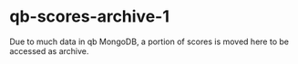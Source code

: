 # qb-scores-archive-1

Due to much data in qb MongoDB, a portion of scores is moved here to be accessed as archive.
